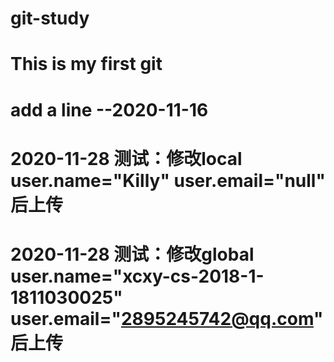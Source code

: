 # git-study
# This is my first git
# add a line --2020-11-16
# 2020-11-28 测试：修改local user.name="Killy" user.email="null" 后上传
# 2020-11-28 测试：修改global user.name="xcxy-cs-2018-1-1811030025" user.email="2895245742@qq.com" 后上传